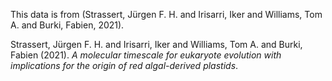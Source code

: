 This data is from (Strassert, Jürgen F. H. and Irisarri, Iker and Williams, Tom A. and Burki, Fabien, 2021).

Strassert, Jürgen F. H. and Irisarri, Iker and Williams, Tom A. and Burki, Fabien (2021). *A molecular timescale for eukaryote evolution with implications for the origin of red algal-derived plastids*.

